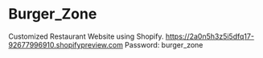 # Burger_Zone
Customized Restaurant Website using Shopify.
https://2a0n5h3z5i5dfq17-92677996910.shopifypreview.com
Password: burger_zone
